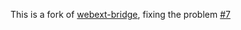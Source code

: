 This is a fork of [webext-bridge](https://github.com/antfu/webext-bridge), fixing the problem [#7](https://github.com/zikaari/crx-bridge/issues/7)